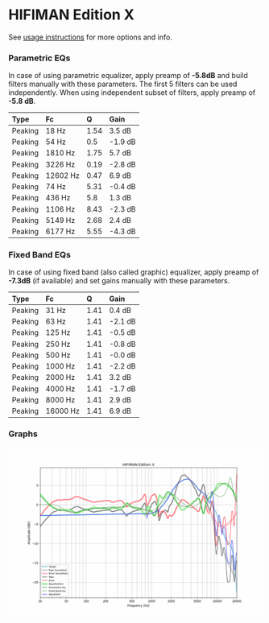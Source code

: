 # HIFIMAN Edition X
See [usage instructions](https://github.com/jaakkopasanen/AutoEq#usage) for more options and info.

### Parametric EQs
In case of using parametric equalizer, apply preamp of **-5.8dB** and build filters manually
with these parameters. The first 5 filters can be used independently.
When using independent subset of filters, apply preamp of **-5.8 dB**.

| Type    | Fc       |    Q | Gain    |
|:--------|:---------|:-----|:--------|
| Peaking | 18 Hz    | 1.54 | 3.5 dB  |
| Peaking | 54 Hz    | 0.5  | -1.9 dB |
| Peaking | 1810 Hz  | 1.75 | 5.7 dB  |
| Peaking | 3226 Hz  | 0.19 | -2.8 dB |
| Peaking | 12602 Hz | 0.47 | 6.9 dB  |
| Peaking | 74 Hz    | 5.31 | -0.4 dB |
| Peaking | 436 Hz   | 5.8  | 1.3 dB  |
| Peaking | 1106 Hz  | 8.43 | -2.3 dB |
| Peaking | 5149 Hz  | 2.68 | 2.4 dB  |
| Peaking | 6177 Hz  | 5.55 | -4.3 dB |

### Fixed Band EQs
In case of using fixed band (also called graphic) equalizer, apply preamp of **-7.3dB**
(if available) and set gains manually with these parameters.

| Type    | Fc       |    Q | Gain    |
|:--------|:---------|:-----|:--------|
| Peaking | 31 Hz    | 1.41 | 0.4 dB  |
| Peaking | 63 Hz    | 1.41 | -2.1 dB |
| Peaking | 125 Hz   | 1.41 | -0.5 dB |
| Peaking | 250 Hz   | 1.41 | -0.8 dB |
| Peaking | 500 Hz   | 1.41 | -0.0 dB |
| Peaking | 1000 Hz  | 1.41 | -2.2 dB |
| Peaking | 2000 Hz  | 1.41 | 3.2 dB  |
| Peaking | 4000 Hz  | 1.41 | -1.7 dB |
| Peaking | 8000 Hz  | 1.41 | 2.9 dB  |
| Peaking | 16000 Hz | 1.41 | 6.9 dB  |

### Graphs
![](./HIFIMAN%20Edition%20X.png)